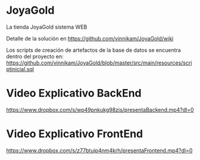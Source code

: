 # JoyaGold
La tienda JoyaGold  sistema WEB

Detalle de la solución en https://github.com/vinnikam/JoyaGold/wiki

Los scripts de creación de artefactos de la base de datos se encuentra dentro del proyecto en: https://github.com/vinnikam/JoyaGold/blob/master/src/main/resources/scriptinicial.sql

# Video Explicativo BackEnd

https://www.dropbox.com/s/wp49pnkukg98zis/presentaBackend.mp4?dl=0

# Video Explicativo FrontEnd

https://www.dropbox.com/s/z77btuip4nm4krh/presentaFrontend.mp4?dl=0
